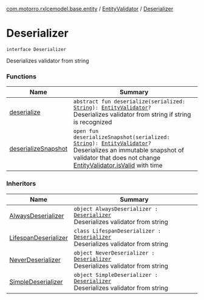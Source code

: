 [com.motorro.rxlcemodel.base.entity](../../index.md) / [EntityValidator](../index.md) / [Deserializer](./index.md)

# Deserializer

`interface Deserializer`

Deserializes validator from string

### Functions

| Name | Summary |
|---|---|
| [deserialize](deserialize.md) | `abstract fun deserialize(serialized: `[`String`](https://kotlinlang.org/api/latest/jvm/stdlib/kotlin/-string/index.html)`): `[`EntityValidator`](../index.md)`?`<br>Deserializes validator from string if string is recognized |
| [deserializeSnapshot](deserialize-snapshot.md) | `open fun deserializeSnapshot(serialized: `[`String`](https://kotlinlang.org/api/latest/jvm/stdlib/kotlin/-string/index.html)`): `[`EntityValidator`](../index.md)`?`<br>Deserializes an immutable snapshot of validator that does not change [EntityValidator.isValid](../is-valid.md) with time |

### Inheritors

| Name | Summary |
|---|---|
| [AlwaysDeserializer](../-always/-always-deserializer/index.md) | `object AlwaysDeserializer : `[`Deserializer`](./index.md)<br>Deserializes validator from string |
| [LifespanDeserializer](../-lifespan/-lifespan-deserializer/index.md) | `class LifespanDeserializer : `[`Deserializer`](./index.md)<br>Deserializes validator from string |
| [NeverDeserializer](../-never/-never-deserializer/index.md) | `object NeverDeserializer : `[`Deserializer`](./index.md)<br>Deserializes validator from string |
| [SimpleDeserializer](../-simple/-simple-deserializer/index.md) | `object SimpleDeserializer : `[`Deserializer`](./index.md)<br>Deserializes validator from string |
